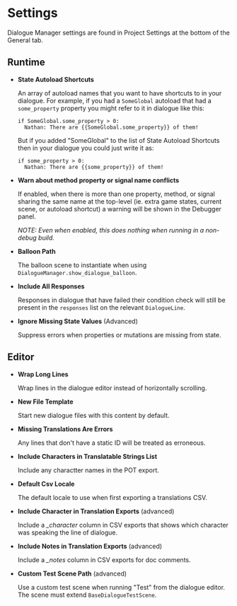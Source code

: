 # Settings

Dialogue Manager settings are found in Project Settings at the bottom of the General tab.

## Runtime

- **State Autoload Shortcuts**

  An array of autoload names that you want to have shortcuts to in your dialogue. For example, if you had a `SomeGlobal` autoload that had a `some_property` property you might refer to it in dialogue like this:

  ```
  if SomeGlobal.some_property > 0:
    Nathan: There are {{SomeGlobal.some_property}} of them!
  ```

  But if you added "SomeGlobal" to the list of State Autoload Shortcuts then in your dialogue you could just write it as:

  ```
  if some_property > 0:
    Nathan: There are {{some_property}} of them!
  ```

- **Warn about method property or signal name conflicts**

  If enabled, when there is more than one property, method, or signal sharing the same name at the top-level (ie. extra game states, current scene, or autoload shortcut) a warning will be shown in the Debugger panel.

  _NOTE: Even when enabled, this does nothing when running in a non-debug build._

- **Balloon Path**

  The balloon scene to instantiate when using `DialogueManager.show_dialogue_balloon`.

- **Include All Responses**

  Responses in dialogue that have failed their condition check will still be present in the `responses` list on the relevant `DialogueLine`.

- **Ignore Missing State Values** (Advanced)

  Suppress errors when properties or mutations are missing from state.

## Editor

- **Wrap Long Lines**

  Wrap lines in the dialogue editor instead of horizontally scrolling.

- **New File Template**

  Start new dialogue files with this content by default.

- **Missing Translations Are Errors**

  Any lines that don't have a static ID will be treated as erroneous.

- **Include Characters in Translatable Strings List**

  Include any charactter names in the POT export.

- **Default Csv Locale**

  The default locale to use when first exporting a translations CSV.

- **Include Character in Translation Exports** (advanced)

  Include a _\_character_ column in CSV exports that shows which character was speaking the line of dialogue.

- **Include Notes in Translation Exports** (advanced)

  Include a _\_notes_ column in CSV exports for doc comments.

- **Custom Test Scene Path** (advanced)

  Use a custom test scene when running "Test" from the dialogue editor. The scene must extend `BaseDialogueTestScene`.
